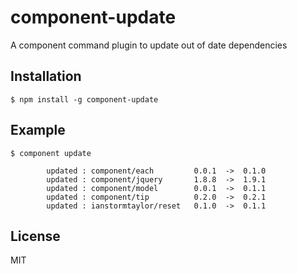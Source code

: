 # component-update

  A component command plugin to update out of date dependencies

## Installation
  
    $ npm install -g component-update

## Example

    $ component update

            updated : component/each         0.0.1  ->  0.1.0
            updated : component/jquery       1.8.8  ->  1.9.1
            updated : component/model        0.0.1  ->  0.1.1
            updated : component/tip          0.2.0  ->  0.2.1
            updated : ianstormtaylor/reset   0.1.0  ->  0.1.1

## License
  
  MIT
